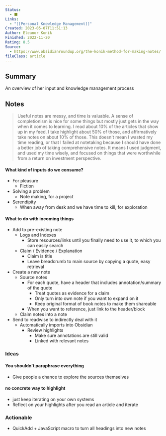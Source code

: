 ```yaml
---
Status:
  - ⬛️
Links:
  - "[[Personal Knowledge Management]]"
Created: 2023-05-07T11:51:13
Author: Eleanor Konik
Finished: 2022-11-20
Rating: 8.5
Source:
  - https://www.obsidianroundup.org/the-konik-method-for-making-notes/
fileClass: article
---
```


## Summary
An overview of her input and knowledge management process
## Notes
> Useful notes are messy, and time is valuable. A sense of completionism is nice for some things but mostly just gets in the way when it comes to learning. I read about 10% of the articles that show up in my feed. I take highlight about 50% of those, and affirmatively take notes on about 10% of those. This doesn't mean I wasted my time reading, or that I failed at notetaking because I should have done a better job of taking comprehensive notes. It means I used judgment, and used my time wisely, and focused on things that were worthwhile from a return on investment perspective.

#### What kind of inputs do we consume?
- For pleasure
	- Fiction
- Solving a problem
	- Note making, for a project
- Serendipity
	- When away from desk and we have time to kill, for exploration

#### What to do with incoming things
- Add to pre-existing note
	- Logs and Indexes
		- Store resources/links until you finally need to use it, to which you can easily search
	- Claim / Evidence / Explanation
		- Claim is title
		- Leave breadcrumb to main source by copying a quote, easy retrieval
- Create a new note
	- Source notes
		- For each quote, have a header that includes annotation/summary of the quote
			- Treat quotes as evidence for a claim
			- Only turn into own note if you want to expand on it
			- Keep original format of book notes to make them shareable
		- When you want to reference, just link to the header/block
	- Claim notes into a note
- Send to readwise to indirectly deal with it
	- Automatically imports into Obsidian
		- Review highlights
			- Make sure annotations are still valid
			- Linked with relevant notes

### Ideas
#### You shouldn't paraphrase everything
- Give people a chance to explore the sources themselves

#### no concrete way to highlight
- just keep iterating on your own systems
- Reflect on your highlights after you read an article and iterate
### Actionable
- QuickAdd + JavaScript macro to turn all headings into new notes

